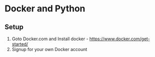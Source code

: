 # Docker and Python

## Setup

1. Goto Docker.com and Install docker - https://www.docker.com/get-started/
2. Signup for your own Docker account

